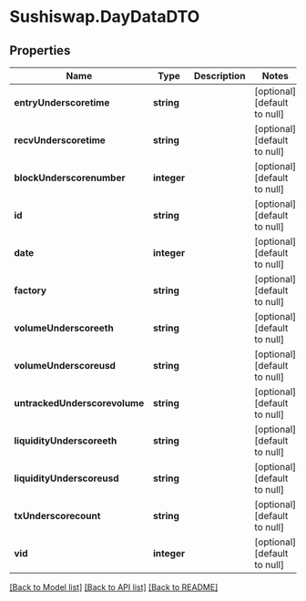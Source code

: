 # Sushiswap.DayDataDTO

## Properties
Name | Type | Description | Notes
------------ | ------------- | ------------- | -------------
**entryUnderscoretime** | **string** |  | [optional] [default to null]
**recvUnderscoretime** | **string** |  | [optional] [default to null]
**blockUnderscorenumber** | **integer** |  | [optional] [default to null]
**id** | **string** |  | [optional] [default to null]
**date** | **integer** |  | [optional] [default to null]
**factory** | **string** |  | [optional] [default to null]
**volumeUnderscoreeth** | **string** |  | [optional] [default to null]
**volumeUnderscoreusd** | **string** |  | [optional] [default to null]
**untrackedUnderscorevolume** | **string** |  | [optional] [default to null]
**liquidityUnderscoreeth** | **string** |  | [optional] [default to null]
**liquidityUnderscoreusd** | **string** |  | [optional] [default to null]
**txUnderscorecount** | **string** |  | [optional] [default to null]
**vid** | **integer** |  | [optional] [default to null]

[[Back to Model list]](../README.md#documentation-for-models) [[Back to API list]](../README.md#documentation-for-api-endpoints) [[Back to README]](../README.md)



